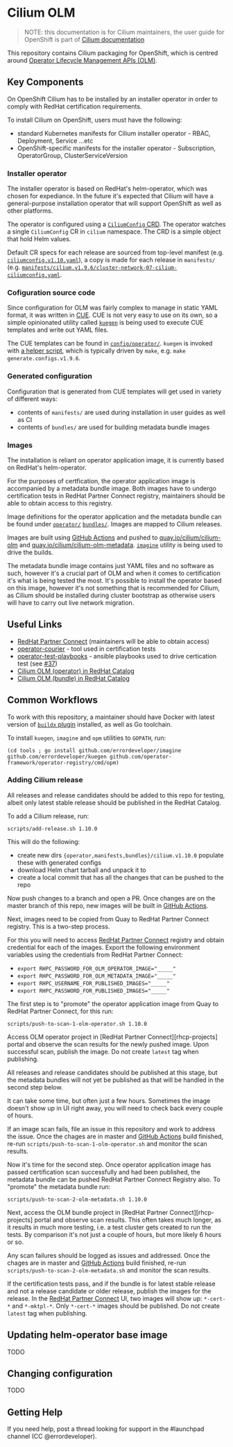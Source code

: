 # Cilium OLM

> NOTE: this documentation is for Cilium maintainers, the user guide for OpenShift is part of [Cilium documentation][okd-gsg]

This repository contains Cilium packaging for OpenShift, which is centred around [Operator Lifecycle Management APIs (OLM)][olm].

## Key Components

On OpenShift Cilium has to be installed by an installer operator in order to comply with RedHat certification requirements.

To install Cilium on OpenShift, users must have the following:

- standard Kubernetes manifests for Cilium installer operator - RBAC, Deployment, Service ...etc
- OpenShift-specific manifests for the installer operator - Subscription, OperatorGroup, ClusterServiceVersion

### Installer operator

The installer operator is based on RedHat's helm-operator, which was chosen for expediance. In the future it's expected that Cilium will have a general-purpose installation operator that will support OpenShift as well as other platforms.

The operator is configured using a [`CiliumConfig` CRD](config/crd/cilium.io_cilumconfigs.yaml). The operator watches a single `CiliumConfig` CR in `cilium` namespace. The CRD is a simple object that hold Helm values.

Default CR specs for each release are sourced from top-level manifest (e.g. [`ciliumconfig.v1.10.yaml`](ciliumconfig.v1.10.yaml)), a copy is made for each release in `manifests/` (e.g. [`manifests/cilium.v1.9.6/cluster-network-07-cilium-ciliumconfig.yaml`](manifests/cilium.v1.9.6/cluster-network-07-cilium-ciliumconfig.yaml).

### Cofiguration source code

Since configuration for OLM was fairly complex to manage in static YAML format, it was written in [CUE](http://cuelang.org/).
CUE is not very easy to use on its own, so a simple opinionated utility called [`kuegen`][kuegen] is being used to execute CUE templates and write out YAML files.

The CUE templates can be found in [`config/operator/`](config/operator/). `kuegen` is invoked with [a helper script](scripts/generate-configs.sh), which is typically driven by `make`, e.g. `make generate.configs.v1.9.6`.

### Generated configuration

Configuration that is generated from CUE templates will get used in variety of different ways:

- contents of `manifests/` are used during installation in user guides as well as CI
- contents of `bundles/` are used for building metadata bundle images

### Images

The installation is reliant on operator application image, it is currently based on RedHat's helm-operator.

For the purposes of certfication, the operator application image is accompanied by a metadata bundle image. Both images have to undergo certification tests in RedHat Partner Connect registry, maintainers should be able to obtain access to this registry.

Image definitions for the operator application and the metadata bundle can be found under [`operator/`](operator) [`bundles/`](bundles). Images are mapped to Cilium releases.

Images are built using [GitHub Actions][] and pushed to [quay.io/cilium/cilium-olm](http://quay.io/cilium/cilium-olm) and [quay.io/cilium/cilium-olm-metadata](http://quay.io/cilium/cilium-olm-metadata). [`imagine`](https://github.com/errordeveloper/imagine) utility is being used to drive the builds.

The metadata bundle image contains just YAML files and no software as such, however it's a crucial part of OLM and when it comes to certification it's what is being tested the most. It's possible to install the operator based on this image, however it's not something that is recommended for Cilium, as Cilium should be installed during cluster bootstrap as otherwise users will have to carry out live network migration.

## Useful Links

- [RedHat Partner Connect][] (maintainers will be able to obtain access)
- [operator-courier](https://github.com/operator-framework/operator-courier) - tool used in certification tests
- [operator-test-playbooks](https://github.com/redhat-operator-ecosystem/operator-test-playbooks) - ansible playbooks used to drive certication test (see [#37](https://github.com/cilium/cilium-olm/issues/37))
- [Cilium OLM (operator) in RedHat Catalog](https://catalog.redhat.com/software/containers/isovalent/cilium-olm/5ff7310e293738682042b1dd)
- [Cilium OLM (bundle) in RedHat Catalog](https://catalog.redhat.com/software/containers/isovalent/cilium-olm-metadata/603fd17f69aea331dde395e4)

[RedHat Partner Connect]: https://connect.redhat.com
[rhpc-projects]: https://connect.redhat.com/projects
[GitHub Actions]: ../../actions/workflows/ci.yaml

[okd-gsg]: https://docs.cilium.io/en/v1.10/gettingstarted/k8s-install-openshift-okd
[olm]: https://docs.openshift.com/container-platform/4.7/operators/understanding/olm/olm-understanding-olm.html
[kuegen]: https://github.com/errordeveloper/kuegen

## Common Workflows

To work with this repository, a maintainer should have Docker with latest version of [`buildx` plugin](https://github.com/docker/buildx) installed, as well as Go toolchain.

To install `kuegen`, `imagine` and `opm` utilities to `GOPATH`, run:

```
(cd tools ; go install github.com/errordeveloper/imagine github.com/errordeveloper/kuegen github.com/operator-framework/operator-registry/cmd/opm)
```

### Adding Cilium release

All releases and release candidates should be added to this repo for testing, albeit only latest stable release should be published in the RedHat Catalog.

To add a Cilium release, run:

```
scripts/add-release.sh 1.10.0
```

This will do the following:

- create new dirs `{operator,manifests,bundles}/cilium.v1.10.0` populate these with generated configs
- download Helm chart tarball and unpack it to 
- create a local commit that has all the changes that can be pushed to the repo

Now push changes to a branch and open a PR. Once changes are on the master branch of this repo, new images will be built in [GitHub Actions][].

Next, images need to be copied from Quay to RedHat Partner Connect registry. This is a two-step process.

For this you will need to access [RedHat Partner Connect][] registry and obtain credential for each of the images. Export the following environment variables using the credentials from RedHat Partner Connect:

- `export RHPC_PASSWORD_FOR_OLM_OPERATOR_IMAGE="_____"`
- `export RHPC_PASSWORD_FOR_OLM_METADATA_IMAGE="_____"`
- `export RHPC_USERNAME_FOR_PUBLISHED_IMAGES="_____"`
- `export RHPC_PASSWORD_FOR_PUBLISHED_IMAGES="_____"`

The first step is to "promote" the operator application image from Quay to RedHat Partner Connect, for this run:

```
scripts/push-to-scan-1-olm-operator.sh 1.10.0
```

Access OLM operator project in [RedHat Partner Connect][rhcp-projects] portal and observe the scan results for the newly pushed image. Upon successful scan, publish the image. Do not create `latest` tag when publishing.

All releases and release candidates should be published at this stage, but the metadata bundles will not yet be published as that will be handled in the second step below.

It can take some time, but often just a few hours. Sometimes the image doesn't show up in UI right away, you will need to check back every couple of hours.

If an image scan fails, file an issue in this repository and work to address the issue. Once the chages are in master and [GitHub Actions][] build finished, re-run `scripts/push-to-scan-1-olm-operator.sh` and monitor the scan results.

Now it's time for the second step. Once operator application image has passed certification scan successfully and had been published, the metadata bundle can be pushed RedHat Partner Connect Registry also. To "promote" the metadata bundle run:

```
scripts/push-to-scan-2-olm-metadata.sh 1.10.0
```

Next, access the OLM bundle project in [RedHat Partner Connect][rhcp-projects] portal and observe scan results. This often takes much longer, as it results in much more testing, i.e. a test cluster gets created to run the tests. By comparison it's not just a couple of hours, but more likely 6 hours or so.

Any scan failures should be logged as issues and addressed. Once the chages are in master and [GitHub Actions][] build finished, re-run `scripts/push-to-scan-2-olm-metadata.sh` and monitor the scan results.

If the certification tests pass, and if the bundle is for latest stable release and not a release candidate or older release, publish the images for the release. In the [RedHat Partner Connect] UI, two images will show up: `*-cert-*` and `*-mktpl-*`. Only `*-cert-*` images should be published. Do not create `latest` tag when publishing.

## Updating helm-operator base image

TODO

## Changing configuration

TODO

## Getting Help

If you need help, post a thread looking for support in the #launchpad channel (CC @errordeveloper).
